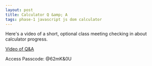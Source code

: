 ```yaml
---
layout: post
title: Calculator Q &amp; A
tags: phase-1 javascript js dom calculator
---
```


Here's a video of a short, optional class meeting checking in about calculator progress.

[Video of Q&A](https://us02web.zoom.us/rec/share/mKBWIeGVvzl0oo49VR1BVxrd8ORXaNZa3-geC3ITOIn8CFlrhsqzBi1ziFA6poa6.by11mfe9q5QAWy83)

Access Passcode: @62mK&0U
